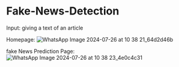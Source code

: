 # Fake-News-Detection
Input: giving a text of an article 


Homepage:
![WhatsApp Image 2024-07-26 at 10 38 21_64d2d46b](https://github.com/user-attachments/assets/96f08bcb-2e01-4348-9688-2e45a34484b4)


fake News Prediction Page:
![WhatsApp Image 2024-07-26 at 10 38 23_4e0c4c31](https://github.com/user-attachments/assets/00187bcd-9f2b-4aec-b81c-6d75eed034b3)


